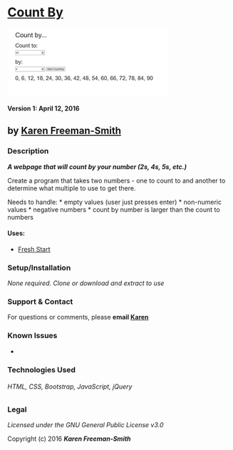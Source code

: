# [Count By](http://karenfreemansmith.github.io/countby)
![project screenshot](/img/screenshot.jpg)

__Version 1: April 12, 2016__
## by [Karen Freeman-Smith](http://karenfreemansmith.github.io)

### Description
__*A webpage that will count by your number (2s, 4s, 5s, etc.)*__

Create a program that takes two numbers - one to count to and another to determine what multiple to use to get there.

Needs to handle:
    * empty values (user just presses enter)
    * non-numeric values
    * negative numbers
    * count by number is larger than the count to numbers

#### Uses:
* [Fresh Start](http://karenfreemansmith.github.io/freshstart)

### Setup/Installation
*None required. Clone or download and extract to use*

### Support & Contact
For questions or comments, please __email [Karen](karenfreemansmith@gmail.com)__

### Known Issues
*

### Technologies Used
###### HTML, CSS, Bootstrap, JavaScript, jQuery

### Legal
*Licensed under the GNU General Public License v3.0*

Copyright (c) 2016 **_Karen Freeman-Smith_**
